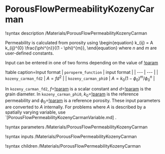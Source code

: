 # PorousFlowPermeabilityKozenyCarman

!syntax description /Materials/PorousFlowPermeabilityKozenyCarman

Permeability is calculated from porosity using
\begin{equation}
k_{ij} = A k_{ij}^{0} \frac{\phi^{n}}{(1 - \phi)^{m}},
\end{equation}
where $n$ and $m$ are user-defined constants.

Input can be entered in one of two forms depending on the value of [!param](/Materials/PorousFlowPermeabilityKozenyCarman/poroperm_function)

!table caption=Input format
| `poroperm_function` | input format |
| --- | --- |
| `kozeny_carman_fd2` | $A = f d^2$ |
| `kozeny_carman_phi0` | $A = k_0 (1 - \phi_0)^m / \phi_0^n$  |

In `kozeny_carman_fd2`, $f=$[!param](/Materials/PorousFlowPermeabilityKozenyCarman/f) is a scalar constant and $d=$[!param](/Materials/PorousFlowPermeabilityKozenyCarman/d) is the grain diameter.  In `kozeny_carman_phi0`, $k_0=$[!param](/Materials/PorousFlowPermeabilityKozenyCarman/k0) is the reference permeability and $\phi_0=$[!param](/Materials/PorousFlowPermeabilityKozenyCarman/phi0) is a reference porosity.  These input parameters are converted to $A$ internally.  For problems where $A$ is described by a spatially varying variable, use `[PorousFlowPermeabilityKozenyCarmanVariable.md] .


!syntax parameters /Materials/PorousFlowPermeabilityKozenyCarman

!syntax inputs /Materials/PorousFlowPermeabilityKozenyCarman

!syntax children /Materials/PorousFlowPermeabilityKozenyCarman
